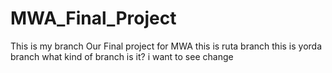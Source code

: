 # MWA_Final_Project 
This is my branch
Our Final project for MWA
this is ruta branch
this is yorda branch
what kind of branch is it?
i want to see change